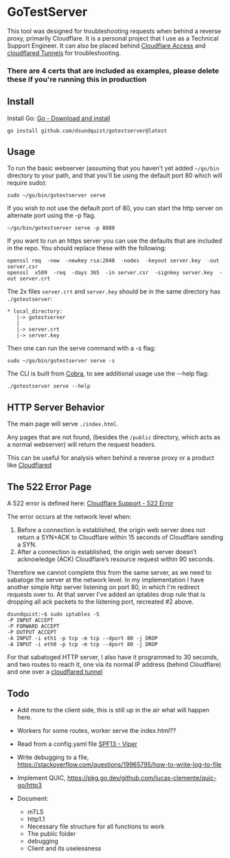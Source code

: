 # GoTestServer

This tool was designed for troubleshooting requests when behind a reverse proxy, primarily Cloudflare.  It is a personal project that I use as a Technical Support Engineer. It can also be placed behind [Cloudflare Access](https://developers.cloudflare.com/cloudflare-one/applications/configure-apps/) and [cloudflared Tunnels](https://developers.cloudflare.com/cloudflare-one/connections/connect-apps/) for troubleshooting. 

### There are 4 certs that are included as examples, please delete these if you're running this in production 

## Install 

Install Go: [Go - Download and install](https://go.dev/doc/install)

```
go install github.com/dsundquist/gotestserver@latest
``` 

## Usage 

To run the basic webserver (assuming that you haven't yet added `~/go/bin` directory to your path, and that you'll be using the default port 80 which will require sudo): 

```
sudo ~/go/bin/gotestserver serve
```

If you wish to not use the default port of 80, you can start the http server on alternate port using the -p flag.

```
~/go/bin/gotestserver serve -p 8080
```

If you want to run an https server you can use the defaults that are included in the repo.  You should replace these with the following: 

```
openssl req  -new  -newkey rsa:2048  -nodes  -keyout server.key  -out server.csr
openssl  x509  -req  -days 365  -in server.csr  -signkey server.key  -out server.crt
```

The 2x files `server.crt` and `server.key` should be in the same directory has `./gotestserver`: 

```
* local_directory: 
   |-> gotestserver
   |
   |-> server.crt 
   |-> server.key 
```

Then one can run the serve command with a -s flag: 

```
sudo ~/go/bin/gotestserver serve -s
```

The CLI is built from [Cobra](https://github.com/spf13/cobra), to see additional usage use the --help flag: 

```
./gotestserver serve --help
```

## HTTP Server Behavior 

The main page will serve `./index.html`.

Any pages that are not found, (besides the `/public` directory, which acts as a normal webserver) will return the request headers. 

This can be useful for analysis when behind a reverse proxy or a product like [Cloudflared](https://github.com/cloudflare/cloudflared) 

## The 522 Error Page

A 522 error is defined here: [Cloudflare Support - 522 Error](https://support.cloudflare.com/hc/en-us/articles/115003011431-Troubleshooting-Cloudflare-5XX-errors#522error)

The error occurs at the network level when: 

1. Before a connection is established, the origin web server does not return a SYN+ACK to Cloudflare within 15 seconds of Cloudflare sending a SYN.
2. After a connection is established, the origin web server doesn’t acknowledge (ACK) Cloudflare’s resource request within 90 seconds.

Therefore we cannot complete this from the same server, as we need to sabatoge the server at the network level.  In my implementation I have another simple http server listening on port 80, in which I'm redirect requests over to.  At that server I've added an iptables drop rule that is dropping all ack packets to the listening port, recreated #2 above. 

```
dsundquist:~$ sudo iptables -S
-P INPUT ACCEPT
-P FORWARD ACCEPT
-P OUTPUT ACCEPT
-A INPUT -i eth1 -p tcp -m tcp --dport 80 -j DROP
-A INPUT -i eth0 -p tcp -m tcp --dport 80 -j DROP
```

For that sabatoged HTTP server, I also have it programmed to 30 seconds, and two routes to reach it, one via its normal IP address (behind Cloudflare) and one over a [cloudflared tunnel](https://developers.cloudflare.com/cloudflare-one/connections/connect-apps/)

## Todo

* Add more to the client side, this is still up in the air what will happen here. 
* Workers for some routes, worker serve the index.html?? 
* Read from a config.yaml file [SPF13 - Viper](https://github.com/spf13/viper)
* Write debugging to a file, https://stackoverflow.com/questions/19965795/how-to-write-log-to-file
* Implement QUIC,  https://pkg.go.dev/github.com/lucas-clemente/quic-go/http3

* Document: 
  * mTLS
  * http1.1
  * Necessary file structure for all functions to work  
  * The public folder
  * debugging
  * Client and its uselessness 
  
